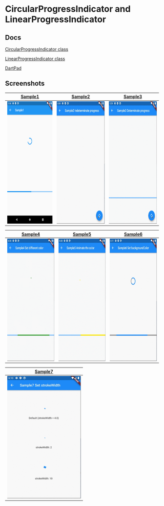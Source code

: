 # CircularProgressIndicator and LinearProgressIndicator

## Docs

[CircularProgressIndicator class](https://api.flutter.dev/flutter/material/CircularProgressIndicator-class.html)

[LinearProgressIndicator class](https://api.flutter.dev/flutter/material/LinearProgressIndicator-class.html)

[DartPad](https://dartpad.dev/d460887ddeae943e2cfc899ab2c0e248)

## Screenshots

|[Sample1](lib/pages/sample1.dart)|[Sample2](lib/pages/sample2.dart)|[Sample3](lib/pages/sample3.dart)|
|:-:|:-:|:-:|
|<img src="./screenshots/sample1.png" height="400" alt="Screenshot"/>|<img src="./screenshots/gif/sample2.gif" height="400" alt="Screenshot"/>|<img src="./screenshots/gif/sample3.gif" height="400" alt="Screenshot"/>|


|[Sample4](lib/pages/sample4.dart)|[Sample5](lib/pages/sample5.dart)|[Sample6](lib/pages/sample6.dart)|
|:-:|:-:|:-:|
|<img src="./screenshots/gif/sample4.gif" height="400" alt="Screenshot"/>|<img src="./screenshots/gif/sample5.gif" height="400" alt="Screenshot"/>|<img src="./screenshots/gif/sample6.gif" height="400" alt="Screenshot"/>|

|[Sample7](lib/pages/sample7.dart)|
|:-:|
|<img src="./screenshots/gif/sample7.gif" height="400" alt="Screenshot"/>|
